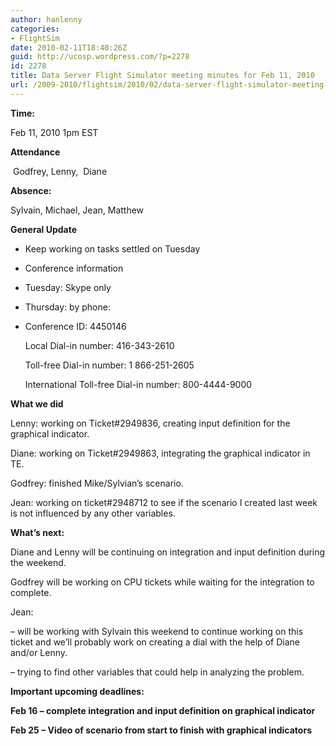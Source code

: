 ```yaml
---
author: hanlenny
categories:
- FlightSim
date: 2010-02-11T18:40:26Z
guid: http://ucosp.wordpress.com/?p=2278
id: 2278
title: Data Server Flight Simulator meeting minutes for Feb 11, 2010
url: /2009-2010/flightsim/2010/02/data-server-flight-simulator-meeting-minutes-for-feb-11-2010/
---
```


**Time:**

Feb 11, 2010 1pm EST

**Attendance**

 Godfrey, Lenny,  Diane

**Absence:** 

Sylvain, Michael, Jean, Matthew

**General Update**

  * Keep working on tasks settled on Tuesday
  * Conference information
  * Tuesday: Skype only
  * Thursday: by phone:
  * Conference ID: 4450146
  
    Local Dial-in number: 416-343-2610
  
    Toll-free Dial-in number: 1 866-251-2605
  
    International Toll-free Dial-in number: 800-4444-9000

**What we did**

Lenny: working on Ticket#2949836, creating input definition for the graphical indicator.

Diane: working on Ticket#2949863, integrating the graphical indicator in TE.

Godfrey: finished Mike/Sylvian&#8217;s scenario.

Jean: working on ticket#2948712 to see if the scenario I created last week is not influenced by any other variables.

**What&#8217;s next:**

Diane and Lenny will be continuing on integration and input definition during the weekend.

Godfrey will be working on CPU tickets while waiting for the integration to complete.

Jean:

&#8211; will be working with Sylvain this weekend to continue working on this ticket and we&#8217;ll probably work on creating a dial with the help of Diane and/or Lenny.
  
&#8211; trying to find other variables that could help in analyzing the problem.

**Important upcoming deadlines:**

**Feb 16 &#8211; complete integration and input definition on graphical indicator**

**Feb 25 – Video of scenario from start to finish with graphical indicators**